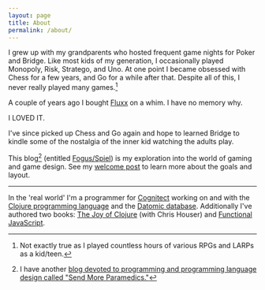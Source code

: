 ```yaml
---
layout: page
title: About
permalink: /about/
---
```


I grew up with my grandparents who hosted frequent game nights for Poker and Bridge.  Like most kids of my generation, I occasionally played Monopoly, Risk, Stratego, and Uno.  At one point I became obsessed with Chess for a few years, and Go for a while after that.  Despite all of this, I never really played many games.[^0]

A couple of years ago I bought [Fluxx](http://www.looneylabs.com/games/fluxx) on a whim.  I have no memory why.

I LOVED IT.

I've since picked up Chess and Go again and hope to learned Bridge to kindle some of the nostalgia of the inner kid watching the adults play.

This blog[^1] (entitled [Fogus/Spiel](http://fogus.github.io/spiel/)) is my exploration into the world of gaming and game design.  See my [welcome post](/spiel/meta/2014/08/29/welcome.html) to learn more about the goals and layout.

---

In the 'real world' I'm a programmer for [Cognitect](http://www.cognitect.com) working on and with the [Clojure programming language](http://www.clojure.org) and the [Datomic database](http://www.datomic.com).  Additionally I've authored two books: [The Joy of Clojure](http://www.joyofclojure.com) (with Chris Houser) and [Functional JavaScript](http://www.functionaljavascript.com).


[^0]: Not exactly true as I played countless hours of various RPGs and LARPs as a kid/teen.

[^1]: I have another [blog devoted to programming and programming language design called "Send More Paramedics."](http://blog.fogus.me)